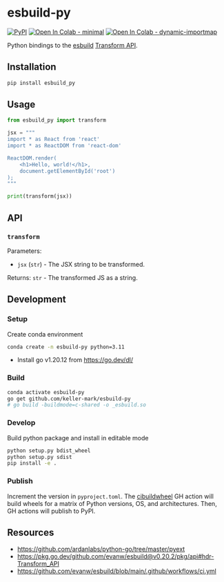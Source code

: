 # esbuild-py

[![PyPI](https://img.shields.io/pypi/v/esbuild_py)](https://pypi.org/project/esbuild_py)
[![Open In Colab - minimal](https://colab.research.google.com/assets/colab-badge.svg)](https://colab.research.google.com/gist/keller-mark/0f3d810fcc2a774ba5ce9bee6fa16007)
[![Open In Colab - dynamic-importmap](https://colab.research.google.com/assets/colab-badge.svg)](https://colab.research.google.com/gist/keller-mark/8d8f13378e73cea8de122385bf34d695)

Python bindings to the [esbuild](https://github.com/evanw/esbuild) [Transform API](https://pkg.go.dev/github.com/evanw/esbuild@v0.20.2/pkg/api#hdr-Transform_API).
## Installation

```py
pip install esbuild_py
```

## Usage

```python
from esbuild_py import transform

jsx = """
import * as React from 'react'
import * as ReactDOM from 'react-dom'

ReactDOM.render(
    <h1>Hello, world!</h1>,
    document.getElementById('root')
);
"""

print(transform(jsx))
```

## API

### `transform`

Parameters:
- `jsx` (`str`) - The JSX string to be transformed.

Returns: `str` - The transformed JS as a string.


## Development

### Setup

Create conda environment

```sh
conda create -n esbuild-py python=3.11
```

- Install go v1.20.12 from https://go.dev/dl/

### Build

```sh
conda activate esbuild-py
go get github.com/keller-mark/esbuild-py
# go build -buildmode=c-shared -o _esbuild.so
```

### Develop

Build python package and install in editable mode

```sh
python setup.py bdist_wheel
python setup.py sdist
pip install -e .
```

### Publish

Increment the version in `pyproject.toml`.
The [cibuildwheel](https://github.com/pypa/cibuildwheel) GH action will build wheels for a matrix of Python versions, OS, and architectures.
Then, GH actions will publish to PyPI.

## Resources


- https://github.com/ardanlabs/python-go/tree/master/pyext
- https://pkg.go.dev/github.com/evanw/esbuild@v0.20.2/pkg/api#hdr-Transform_API
- https://github.com/evanw/esbuild/blob/main/.github/workflows/ci.yml
